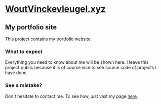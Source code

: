 # [WoutVinckevleugel.xyz](https://www.WoutVinckevleugel.xyz)

## My portfolio site

This project contains my portfolio website.

### What to expect

Everything you need to know about me will be shown here.
I leave this project public because it is of course nice to see source code of projects I have done.



### See a mistake?

Don't hesitate to contact me. To see how, just visit my page [here](https://www.WoutVinckevleugel.xyz).